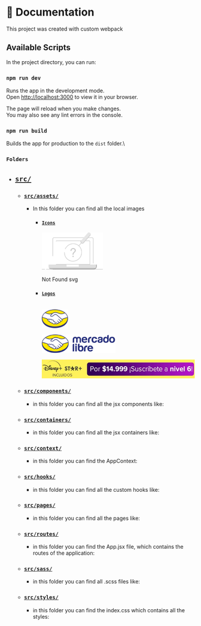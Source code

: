 #  📝 Documentation

This project was created with custom webpack

## Available Scripts

In the project directory, you can run:

### `npm run dev`

Runs the app in the development mode.\
Open [http://localhost:3000](http://localhost:3000) to view it in your browser.

The page will reload when you make changes.\
You may also see any lint errors in the console.

### `npm run build`

Builds the app for production to the `dist` folder.\

### `Folders`

* ## [`src/`](https://github.com/StivenDz/MELI/tree/master/src) 
  * ### [`src/assets/`](https://github.com/StivenDz/MELI/tree/master/src/assets)
  
      * In this folder you can find all the local images
          * #### [`Icons`](https://github.com/StivenDz/MELI/tree/master/src/assets/icons)
            <div >
               <img src="https://github.com/StivenDz/MELI/blob/master/src/assets/icons/notFound.svg" height="100"/>
               <p align="left">Not Found svg</p>
            </div>
          * #### [`Logos`](https://github.com/StivenDz/MELI/tree/master/src/assets/logos)
            <div ><br>
              <img align="center"  height="50" width:"50" src="https://github.com/StivenDz/MELI/blob/master/src/assets/logos/nav_logo_responsive.png"/>
               <br>
               <br>
               <img align="center"  height="50" width:"50" src="https://github.com/StivenDz/MELI/blob/master/src/assets/logos/nav_logo.png"/>
               <br>
               <br>
               <img align="center"  height="50" width:"50" src="https://github.com/StivenDz/MELI/blob/master/src/assets/logos/nav_ads.webp"/>
            </div>

  * ### [`src/components/`](https://github.com/StivenDz/MELI/tree/master/src/components)
  
      * in this folder you can find all the jsx components like:
      
  * ### [`src/containers/`](https://github.com/StivenDz/MELI/tree/master/src/containers)
  
      * in this folder you can find all the jsx containers like:
      
  * ### [`src/context/`](https://github.com/StivenDz/MELI/tree/master/src/context)
  
      * in this folder you can find the AppContext:
      
  * ### [`src/hooks/`](https://github.com/StivenDz/MELI/tree/master/src/hooks)
  
       * in this folder you can find all the custom hooks like:
      
  * ### [`src/pages/`](https://github.com/StivenDz/MELI/tree/master/src/pages)
  
      * in this folder you can find all the pages like:
      
  * ### [`src/routes/`](https://github.com/StivenDz/MELI/tree/master/src/routes)
  
      * in this folder you can find the App.jsx file, which contains the routes of the application:
      
  * ### [`src/sass/`](https://github.com/StivenDz/MELI/tree/master/src/sass)
  
      * in this folder you can find all .scss files like:
      
  * ### [`src/styles/`](https://github.com/StivenDz/MELI/tree/master/src/styles)
  
      * in this folder you can find the index.css which contains all the styles:
      
